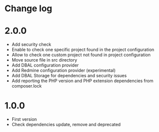 Change log
==========

# 2.0.0

* Add security check
* Enable to check one specific project found in the project configuration
* Allow to check one custom project not found in project configuration
* Move source file in src directory
* Add DBAL configuration provider
* Add Redmine configuration provider (experimental)
* Add DBAL Storage for dependencies and security issues
* Add reporting the PHP version and PHP extension dependencies from composer.lock

# 1.0.0

* First version
* Check dependencies update, remove and deprecated

